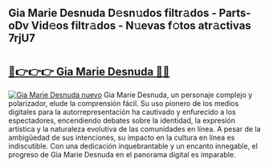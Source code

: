 ## Gia Marie Desnuda D𝚎sn𝚞dos filtr𝚊dos - Parts-oDv Vid𝚎os filtr𝚊dos - N𝚞evas f𝚘tos atr𝚊ctivas 7rjU7

# <h2><a href="http://mb9ufos.tromn.icu/?c=Gia+Marie+Desnuda">🔗👉👉👉 Gia Marie Desnuda 🔗🔗</a></h2>

[![Gia Marie Desnuda nuevo](https://i.imgur.com/pEAQMta.gif)](http://mb9ufos.tromn.icu/?c=Gia+Marie+Desnuda)
Gia Marie Desnuda, un personaje complejo y polarizador, elude la comprensión fácil. Su uso pionero de los medios digitales para la autorrepresentación ha cautivado y enfurecido a los espectadores, encendiendo debates sobre la identidad, la expresión artística y la naturaleza evolutiva de las comunidades en línea. A pesar de la ambigüedad de sus intenciones, su impacto en la cultura en línea es indiscutible. Con una dedicación inquebrantable y un encanto innegable, el progreso de Gia Marie Desnuda en el panorama digital es imparable.
